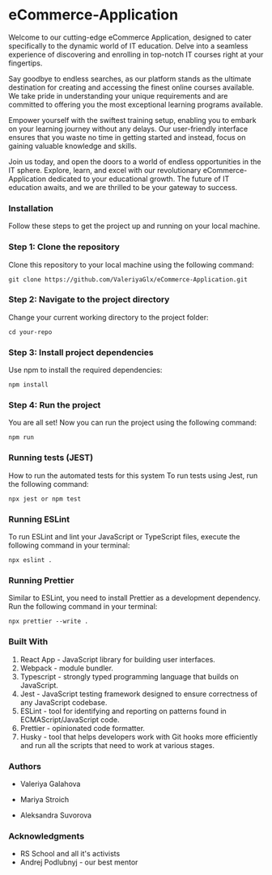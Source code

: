 # eCommerce-Application
Welcome to our cutting-edge eCommerce Application, designed to cater specifically to the
dynamic world of IT education. Delve into a seamless experience of discovering and
enrolling in top-notch IT courses right at your fingertips.

Say goodbye to endless searches, as our platform stands as the ultimate destination for
creating and accessing the finest online courses available. We take pride in understanding
your unique requirements and are committed to offering you the most exceptional learning programs available.

Empower yourself with the swiftest training setup, enabling you to embark on your learning
journey without any delays. Our user-friendly interface ensures that you waste no time in
getting started and instead, focus on gaining valuable knowledge and skills.

Join us today, and open the doors to a world of endless opportunities in the IT sphere.
Explore, learn, and excel with our revolutionary eCommerce-Application dedicated to your
educational growth. The future of IT education awaits, and we are thrilled to be your gateway
to success.

### Installation
Follow these steps to get the project up and running on your local machine.

### Step 1: Clone the repository
Clone this repository to your local machine using the following command:

```
git clone https://github.com/ValeriyaGlx/eCommerce-Application.git
```

### Step 2: Navigate to the project directory
Change your current working directory to the project folder:

```
cd your-repo
```

### Step 3: Install project dependencies
Use npm to install the required dependencies:

```
npm install
```

### Step 4: Run the project
You are all set! Now you can run the project using the following command:

```
npm run
```

### Running tests (JEST)
How to run the automated tests for this system
To run tests using Jest, run the following command:

```
npx jest or npm test
```

### Running ESLint
To run ESLint and lint your JavaScript or TypeScript files, execute the following command in your terminal:

```
npx eslint .
```

### Running Prettier
Similar to ESLint, you need to install Prettier as a development dependency. Run the following command in your terminal:

```
npx prettier --write .
```

### Built With
1. React App - JavaScript library for building user interfaces.
2. Webpack - module bundler.
3. Typescript - strongly typed programming language that builds on JavaScript.
4. Jest - JavaScript testing framework designed to ensure correctness of any JavaScript codebase.
5. ESLint - tool for identifying and reporting on patterns found in ECMAScript/JavaScript code.
6. Prettier - opinionated code formatter.
7. Husky - tool that helps developers work with Git hooks more efficiently and run all the scripts that need to work at various stages.

### Authors
* Valeriya Galahova

* Mariya Stroich

* Aleksandra Suvorova

### Acknowledgments
* RS School and all it's activists
* Andrej Podlubnyj - our best mentor
